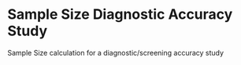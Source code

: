 # Sample Size Diagnostic Accuracy Study
Sample Size calculation for a diagnostic/screening accuracy study
